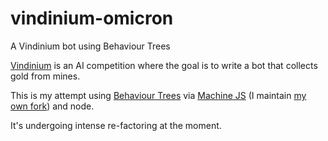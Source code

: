# vindinium-omicron
A Vindinium bot using Behaviour Trees

[Vindinium](http://vindinium.org/) is an AI competition where the goal is to write a bot that collects gold from mines.


This is my attempt using [Behaviour Trees](https://en.wikipedia.org/wiki/Behavior_Trees) via [Machine JS](https://github.com/maryrosecook/machinejs) (I maintain [my own fork](https://github.com/rfox90/machinejs)) and node.

It's undergoing intense re-factoring at the moment.




